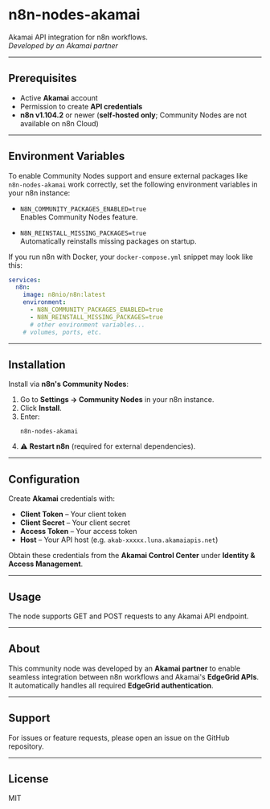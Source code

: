 # n8n-nodes-akamai

Akamai API integration for n8n workflows.  
_Developed by an Akamai partner_

---

## Prerequisites

- Active **Akamai** account
- Permission to create **API credentials**
- **n8n v1.104.2** or newer (**self‑hosted only**; Community Nodes are not available on n8n Cloud)

---

## Environment Variables

To enable Community Nodes support and ensure external packages like `n8n-nodes-akamai` work correctly, set the following environment variables in your n8n instance:

- `N8N_COMMUNITY_PACKAGES_ENABLED=true`  
  Enables Community Nodes feature.

- `N8N_REINSTALL_MISSING_PACKAGES=true`  
  Automatically reinstalls missing packages on startup.

If you run n8n with Docker, your `docker-compose.yml` snippet may look like this:

```yaml
services:
  n8n:
    image: n8nio/n8n:latest
    environment:
      - N8N_COMMUNITY_PACKAGES_ENABLED=true
      - N8N_REINSTALL_MISSING_PACKAGES=true
      # other environment variables...
    # volumes, ports, etc.
```

---

## Installation

Install via **n8n's Community Nodes**:

1. Go to **Settings → Community Nodes** in your n8n instance.
2. Click **Install**.
3. Enter:
   ```
   n8n-nodes-akamai
   ```
4. ⚠️ **Restart n8n** (required for external dependencies).

---

## Configuration

Create **Akamai** credentials with:

- **Client Token** – Your client token
- **Client Secret** – Your client secret
- **Access Token** – Your access token
- **Host** – Your API host (e.g. `akab-xxxxx.luna.akamaiapis.net`)

Obtain these credentials from the **Akamai Control Center** under **Identity & Access Management**.

---

## Usage

The node supports GET and POST requests to any Akamai API endpoint.

---

## About

This community node was developed by an **Akamai partner** to enable seamless integration between n8n workflows and Akamai's **EdgeGrid APIs**.  
It automatically handles all required **EdgeGrid authentication**.

---

## Support

For issues or feature requests, please open an issue on the GitHub repository.

---

## License

MIT
